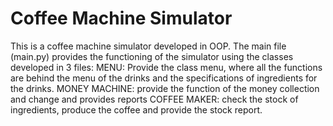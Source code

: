 # Coffee Machine Simulator
This is a coffee machine simulator developed in OOP.
The main file (main.py) provides the functioning of the simulator using the classes developed in 3 files:
  MENU: Provide the class menu, where all the functions are behind the menu of the drinks and the specifications of ingredients for the drinks.
  MONEY MACHINE: provide the function of the money collection and change and provides reports
  COFFEE MAKER: check the stock of ingredients, produce the coffee and provide the stock report.
